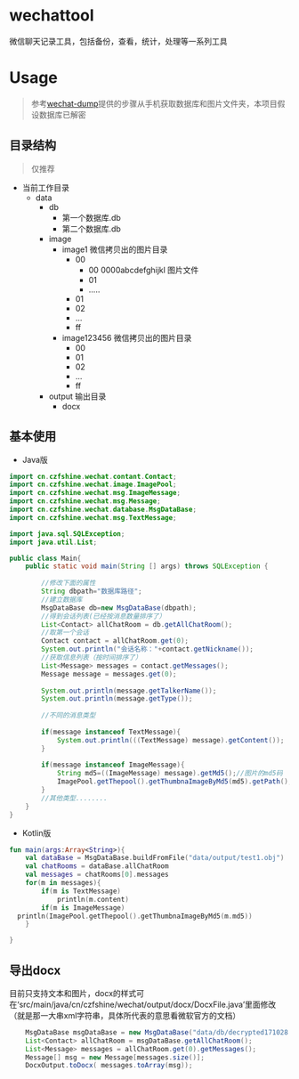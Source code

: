 # wechattool
微信聊天记录工具，包括备份，查看，统计，处理等一系列工具


# Usage
> 参考[wechat-dump](https://github.com/ppwwyyxx/wechat-dump)提供的步骤从手机获取数据库和图片文件夹，本项目假设数据库已解密
## 目录结构
> 仅推荐
* 当前工作目录
   - data
       - db
          - 第一个数据库.db
          - 第二个数据库.db
       - image
          - image1  微信拷贝出的图片目录
             - 00
                - 00
                    0000abcdefghijkl 图片文件
                - 01
                - .....
             - 01
             - 02
             - ...
             - ff
          - image123456  微信拷贝出的图片目录
             - 00
             - 01
             - 02
             - ...
             - ff
       - output 输出目录
          - docx 
            ​        

## 基本使用

* Java版
```java
import cn.czfshine.wechat.contant.Contact;
import cn.czfshine.wechat.image.ImagePool;
import cn.czfshine.wechat.msg.ImageMessage;
import cn.czfshine.wechat.msg.Message;
import cn.czfshine.wechat.database.MsgDataBase;
import cn.czfshine.wechat.msg.TextMessage;

import java.sql.SQLException;
import java.util.List;

public class Main{
    public static void main(String [] args) throws SQLException {
        
        //修改下面的属性
        String dbpath="数据库路径";
        //建立数据库
        MsgDataBase db=new MsgDataBase(dbpath);
        //得到会话列表(已经按消息数量排序了）
        List<Contact> allChatRoom = db.getAllChatRoom();
        //取第一个会话
        Contact contact = allChatRoom.get(0);
        System.out.println("会话名称："+contact.getNickname());
        //获取信息列表（按时间排序了）
        List<Message> messages = contact.getMessages();
        Message message = messages.get(0);
        
        System.out.println(message.getTalkerName());
        System.out.println(message.getType());
        
        //不同的消息类型
        
        if(message instanceof TextMessage){
            System.out.println(((TextMessage) message).getContent());
        }
        
        if(message instanceof ImageMessage){
            String md5=((ImageMessage) message).getMd5();//图片的md5码
            ImagePool.getThepool().getThumbnaImageByMd5(md5).getPath();//获取图片路径
        }
        //其他类型........
    }
}    
```

* Kotlin版

```kotlin
fun main(args:Array<String>){
    val dataBase = MsgDataBase.buildFromFile("data/output/test1.obj")
    val chatRooms = dataBase.allChatRoom
    val messages = chatRooms[0].messages
    for(m in messages){
        if(m is TextMessage)
            println(m.content)
        if(m is ImageMessage)
  println(ImagePool.getThepool().getThumbnaImageByMd5(m.md5))
    }

}
```
## 导出docx
目前只支持文本和图片，docx的样式可在‘src/main/java/cn/czfshine/wechat/output/docx/DocxFile.java’里面修改（就是那一大串xml字符串，具体所代表的意思看微软官方的文档）
``` java
    MsgDataBase msgDataBase = new MsgDataBase("data/db/decrypted171028.db");
    List<Contact> allChatRoom = msgDataBase.getAllChatRoom();
    List<Message> messages = allChatRoom.get(0).getMessages();
    Message[] msg = new Message[messages.size()];
    DocxOutput.toDocx( messages.toArray(msg));
```

